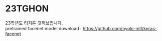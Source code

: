 # 23TGHON
23학년도 티지톤 깃허브입니다.</br>
pretrained facenet model download : https://github.com/nyoki-mtl/keras-facenet

